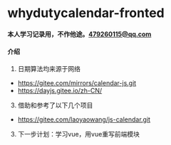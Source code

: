 # whydutycalendar-fronted

#### 本人学习记录用，不作他途。479260115@qq.com

#### 介绍
1. 日期算法均来源于网络
- https://gitee.com/mirrors/calendar-js.git
- https://dayjs.gitee.io/zh-CN/
3. 借助和参考了以下几个项目
- https://gitee.com/laoyaowang/js-calendar.git
3. 下一步计划：学习vue，用vue重写前端模块
